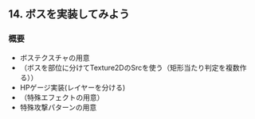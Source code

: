 ## 14. ボスを実装してみよう

### 概要

* ボステクスチャの用意
* （ボスを部位に分けてTexture2DのSrcを使う（矩形当たり判定を複数作る））
* HPゲージ実装(レイヤーを分ける)
* （特殊エフェクトの用意）
* 特殊攻撃パターンの用意